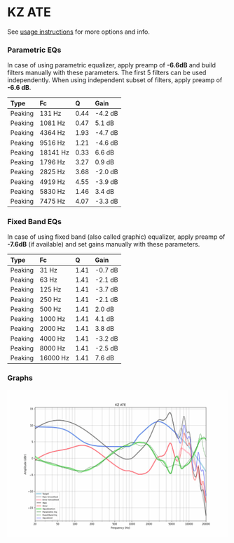 # KZ ATE
See [usage instructions](https://github.com/jaakkopasanen/AutoEq#usage) for more options and info.

### Parametric EQs
In case of using parametric equalizer, apply preamp of **-6.6dB** and build filters manually
with these parameters. The first 5 filters can be used independently.
When using independent subset of filters, apply preamp of **-6.6 dB**.

| Type    | Fc       |    Q | Gain    |
|:--------|:---------|:-----|:--------|
| Peaking | 131 Hz   | 0.44 | -4.2 dB |
| Peaking | 1081 Hz  | 0.47 | 5.1 dB  |
| Peaking | 4364 Hz  | 1.93 | -4.7 dB |
| Peaking | 9516 Hz  | 1.21 | -4.6 dB |
| Peaking | 18141 Hz | 0.33 | 6.6 dB  |
| Peaking | 1796 Hz  | 3.27 | 0.9 dB  |
| Peaking | 2825 Hz  | 3.68 | -2.0 dB |
| Peaking | 4919 Hz  | 4.55 | -3.9 dB |
| Peaking | 5830 Hz  | 1.46 | 3.4 dB  |
| Peaking | 7475 Hz  | 4.07 | -3.3 dB |

### Fixed Band EQs
In case of using fixed band (also called graphic) equalizer, apply preamp of **-7.6dB**
(if available) and set gains manually with these parameters.

| Type    | Fc       |    Q | Gain    |
|:--------|:---------|:-----|:--------|
| Peaking | 31 Hz    | 1.41 | -0.7 dB |
| Peaking | 63 Hz    | 1.41 | -2.1 dB |
| Peaking | 125 Hz   | 1.41 | -3.7 dB |
| Peaking | 250 Hz   | 1.41 | -2.1 dB |
| Peaking | 500 Hz   | 1.41 | 2.0 dB  |
| Peaking | 1000 Hz  | 1.41 | 4.1 dB  |
| Peaking | 2000 Hz  | 1.41 | 3.8 dB  |
| Peaking | 4000 Hz  | 1.41 | -3.2 dB |
| Peaking | 8000 Hz  | 1.41 | -2.5 dB |
| Peaking | 16000 Hz | 1.41 | 7.6 dB  |

### Graphs
![](./KZ%20ATE.png)